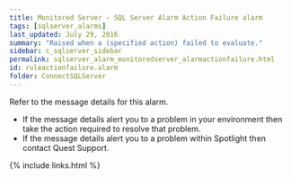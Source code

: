```yaml
---
title: ﻿Monitored Server - SQL Server Alarm Action Failure alarm
tags: [sqlserver_alarms]
last_updated: July 29, 2016
summary: "Raised when a (specified action) failed to evaluate."
sidebar: c_sqlserver_sidebar
permalink: sqlserver_alarm_monitoredserver_alarmactionfailure.html
id: ruleactionfailure.alarm
folder: ConnectSQLServer
---
```



Refer to the message details for this alarm.

* If the message details alert you to a problem in your environment then take the action required to resolve that problem.
* If the message details alert you to a problem within Spotlight then contact Quest Support.


{% include links.html %}
